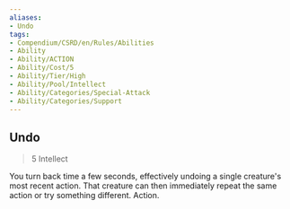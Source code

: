 ```yaml
---
aliases:
- Undo
tags:
- Compendium/CSRD/en/Rules/Abilities
- Ability
- Ability/ACTION
- Ability/Cost/5
- Ability/Tier/High
- Ability/Pool/Intellect
- Ability/Categories/Special-Attack
- Ability/Categories/Support
---
```


  
## Undo  
>5  Intellect  
  
You turn back time a few seconds, effectively undoing a single creature's most recent action. That creature can then immediately repeat the same action or try something different. Action.